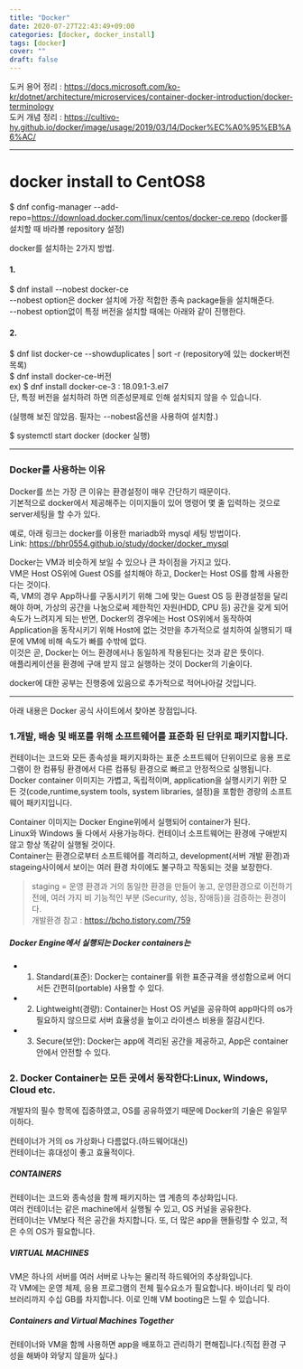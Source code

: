 ```yaml
---
title: "Docker"
date: 2020-07-27T22:43:49+09:00
categories: [docker, docker_install]
tags: [docker]
cover: ""
draft: false
---
```

도커 용어 정리 : <https://docs.microsoft.com/ko-kr/dotnet/architecture/microservices/container-docker-introduction/docker-terminology>  
도커 개념 정리 : <https://cultivo-hy.github.io/docker/image/usage/2019/03/14/Docker%EC%A0%95%EB%A6%AC/>  

* * *
# docker install to CentOS8  
$ dnf config-manager --add-repo=https://download.docker.com/linux/centos/docker-ce.repo (docker를 설치할 때 바라볼 repository 설정)  
  
docker를 설치하는 2가지 방법.  
#### 1.  
$ dnf install --nobest docker-ce  
--nobest option은 docker 설치에 가장 적합한 종속 package들을 설치해준다.  
--nobest option없이 특정 버전을 설치할 때에는 아래와 같이 진행한다.  
  
#### 2.  
$ dnf list docker-ce --showduplicates | sort -r (repository에 있는 docker버전 목록)  
$ dnf install docker-ce-버전  
ex) $ dnf install docker-ce-3 : 18.09.1-3.el7  
단, 특정 버전을 설치하려 하면 의존성문제로 인해 설치되지 않을 수 있습니다.
  
(실행해 보진 않았음. 필자는 --nobest옵션을 사용하여 설치함.)  
  
$ systemctl start docker (docker 실행)  
  
* * *
### Docker를 사용하는 이유
Docker를 쓰는 가장 큰 이유는 환경설정이 매우 간단하기 때문이다.  
기본적으로 docker에서 제공해주는 이미지들이 있어 명령어 몇 줄 입력하는 것으로 server세팅을 할 수가 있다.  
  
예로, 아래 링크는 docker를 이용한 mariadb와 mysql 세팅 방법이다.  
Link: <https://bhr0554.github.io/study/docker/docker_mysql>  
  
  
Docker는 VM과 비슷하게 보일 수 있으나 큰 차이점을 가지고 있다.  
VM은 Host OS위에 Guest OS를 설치해야 하고, Docker는 Host OS를 함께 사용한다는 것이다.  
즉, VM의 경우 App하나를 구동시키기 위해 그에 맞는 Guest OS 등 환경설정을 달리 해야 하며, 가상의 공간을 나눔으로써 제한적인 자원(HDD, CPU 등) 공간을 갖게 되어 속도가 느려지게 되는 반면, Docker의 경우에는 Host OS위에서 동작하여 Application을 동작시키기 위해 Host에 없는 것만을 추가적으로 설치하여 실행되기 때문에 VM에 비해 속도가 빠를 수밖에 없다.  
이것은 곧, Docker는 어느 환경에서나 동일하게 작용된다는 것과 같은 뜻이다.  
애플리케이션을 환경에 구애 받지 않고 실행하는 것이 Docker의 기술이다.  
  
  
docker에 대한 공부는 진행중에 있음으로 추가적으로 적어나아갈 것입니다. 

* * *
아래 내용은 Docker 공식 사이트에서 찾아본 장점입니다.  
  
### 1.개발, 배송 및 배포를 위해 소프트웨어를 표준화 된 단위로 패키지합니다.  
  
컨테이너는 코드와 모든 종속성을 패키지화하는 표준 소프트웨어 단위이므로 응용 프로그램이 한 컴퓨팅 환경에서 다른 컴퓨팅 환경으로 빠르고 안정적으로 실행됩니다.  
Docker container 이미지는 가볍고, 독립적이며, application을 실행시키기 위한 모든 것(code,runtime,system tools, system libraries, 설정)을 포함한 경량의 소프트웨어 패키지입니다.  
  
Container 이미지는 Docker Engine위에서 실행되어 container가 된다.  
Linux와 Windows 둘 다에서 사용가능하다. 컨테이너 소프트웨어는 환경에 구애받지 않고 항상 똑같이 실행될 것이다.  
Container는 환경으로부터 소프트웨어를 격리하고, development(서버 개발 환경)과 stageing사이에서 보이는 여러 환경 차이에도 불구하고 작동되는 것을 보장한다.  
>staging = 운영 환경과 거의 동일한 환경을 만들어 놓고, 운영환경으로 이전하기 전에, 여러 가지 비 기능적인 부분 (Security, 성능, 장애등)을 검증하는 환경이다.  
개발환경 참고 : <https://bcho.tistory.com/759>  
  
##### Docker Engine에서 실행되는 Docker containers는  
 - 1. Standard(표준): Docker는 container를 위한 표준규격을 생성함으로써 어디서든 간편히(portable) 사용할 수 있다.  
 - 2. Lightweight(경량): Container는 Host OS 커널을 공유하여 app마다의 os가 필요하지 않으므로 서버 효율성을 높이고 라이센스 비용을 절감시킨다.  
 - 3. Secure(보안): Docker는 app에 격리된 공간을 제공하고, App은 container안에서 안전할 수 있다.  
  
  
### 2. Docker Container는 모든 곳에서 동작한다:Linux, Windows, Cloud etc.  
개발자의 필수 항목에 집중하였고, OS를 공유하였기 때문에 Docker의 기술은 유일무이하다.  
  
컨테이너가 거의 os 가상화나 다름없다.(하드웨어대신)  
컨테이너는 휴대성이 좋고 효율적이다.  
  
##### CONTAINERS  
컨테이너는 코드와 종속성을 함께 패키지하는 앱 계층의 추상화입니다.  
여러 컨테이너는 같은 machine에서 실행될 수 있고, OS 커널을 공유한다.  
컨테이너는 VM보다 적은 공간을 차지합니다. 또, 더 많은 app을 핸들링할 수 있고, 적은 수의 OS가 필요합니다.  
  
##### VIRTUAL MACHINES  
VM은 하나의 서버를 여러 서버로 나누는 물리적 하드웨어의 추상화입니다.  
각 VM에는 운영 체제, 응용 프로그램의 전체 필수요소가 필요합니다. 바이너리 및 라이브러리까지 수십 GB를 차지합니다. 이로 인해 VM booting은 느릴 수 있습니다.  
  
##### Containers and Virtual Machines Together  
컨테이너와 VM을 함께 사용하면 app을 배포하고 관리하기 편해집니다.(직접 환경 구성을 해봐야 와닿지 않을까 싶다.)  


